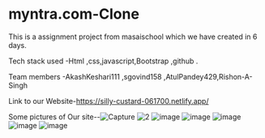 # myntra.com-Clone

This is a assignment project from masaischool which we have created in 6 days.

Tech stack used -Html ,css,javascript,Bootstrap ,github .


Team members -AkashKeshari111 ,sgovind158 ,AtulPandey429,Rishon-A-Singh 

Link to our Website-https://silly-custard-061700.netlify.app/

Some pictures of Our site--![Capture](https://user-images.githubusercontent.com/100344844/167430234-73f2563e-4876-4126-bca2-bb7e7eb2a5d4.PNG)
![2](https://user-images.githubusercontent.com/100344844/167430328-aab68553-4e36-4e17-a345-f2455f9185f2.PNG)
![image](https://user-images.githubusercontent.com/100344844/167430462-c0ac7de6-0eb6-4f03-9edc-e714462eeac8.png)
![image](https://user-images.githubusercontent.com/100344844/167430610-a9de8787-f00d-4876-b500-d97147df3978.png)
![image](https://user-images.githubusercontent.com/100344844/167430752-9c5c30b7-7d76-4ece-8db8-3be99ac2190e.png)
![image](https://user-images.githubusercontent.com/100344844/167430941-475bd610-51f5-472a-ace5-68c0b77ebcbd.png)
![image](https://user-images.githubusercontent.com/100344844/167431072-1cca94c4-3d6b-40cc-88d3-d3ee1bf4172c.png)


